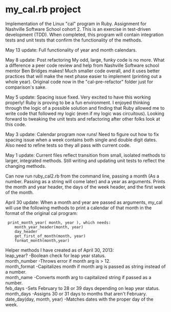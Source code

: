 my_cal.rb  project
================

Implementation of the Linux "cal" program in Ruby. Assignment for Nashville Software School cohort 2.
This is an exercise in test-driven development (TDD). When completed, this program will
contain integration tests and unit tests that confirm the functionality of the methods.

May 13 update:
Full functionality of year and month calendars.

May 8 update: Post refactoring
My odd, large, funky code is no more. What a difference a peer code review and help from Nashville 
Software school mentor Ben Bridges makes! Much smaller code overall, and it uses better practices
that will make the next phase easier to implement (printing out a whole year). Original code now in 
the "cal-pre-refactor" folder just for comparison's sake.

May 5 update:
Spacing issue fixed. Very excited to have this working properly! Ruby is proving to be a fun environment. I enjoyed thinking
through the logic of a possible solution and finding that Ruby allowed me to write code that followed my logic (even if 
my logic was circuitous). Looking forward to tweaking the unit tests and refactoring after other folks look at this code.

May 3 update:
Calendar program now runs! Need to figure out how to fix spacing issue when a week contains both single and double digit 
dates. Also need to refine tests so they all pass with current code.

May 1 update:
Current files reflect transition from small, isolated methods to larger, integrated methods. Still writing
and updating unit tests to reflect the changing methods. 

Can now run ruby_cal2.rb from the command line, passing a month (As a number. Passing as a string 
will come later) and a year as arguments. Prints the month and year header, the days of the week header, 
and the first week of the month.

April 30 update:
When a month and year are passed as arguments, my_cal will use the following methods to print 
a calendar of that month in the format of the original cal program:

	 print_month_year( month, year ), which needs:
        month_year_header(month, year)
        day_header
        get_first_of_month(month, year)
        format_month(month,year)
        
 Helper methods I have created as of April 30, 2013:<br>
        leap_year? -Boolean check for leap year status.<br>
        month_number  -Throws error if month arg is > 12.<br>
        month_format  -Capitalizes month if month arg is passed as string instead of a number.<br>
        month_name -Converts month arg to capitalized string if passed as a number.<br>
        feb_days -Sets February to 28 or 39 days depending on leap year status.<br>
        month_days -Assigns 30 or 31 days to months that aren't February.<br>
        date_day(day, month, year)  -Matches dates with the proper day of the week.<br>
 
 
        
        




